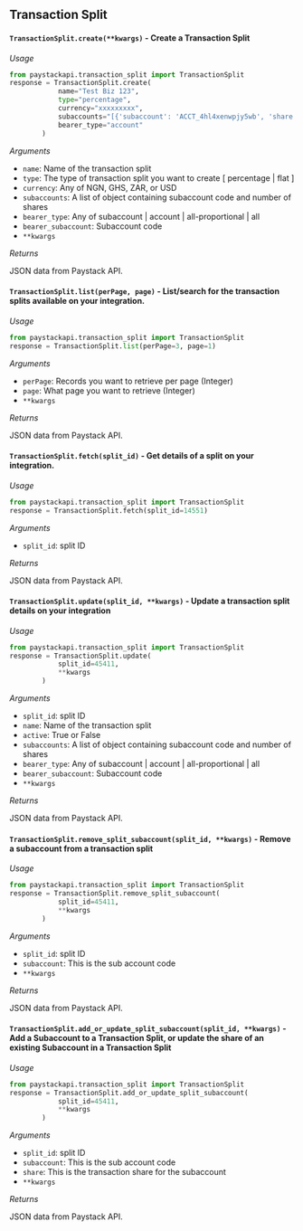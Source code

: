 ## Transaction Split

#### `TransactionSplit.create(**kwargs)` - Create a Transaction Split

_Usage_

```python
from paystackapi.transaction_split import TransactionSplit
response = TransactionSplit.create(
            name="Test Biz 123",
            type="percentage",
            currency="xxxxxxxxx",
            subaccounts="[{'subaccount': 'ACCT_4hl4xenwpjy5wb', 'share':40 },...]",
            bearer_type="account"
        )
```

_Arguments_

- `name`: Name of the transaction split
- `type`: The type of transaction split you want to create [ percentage | flat ]
- `currency`: Any of NGN, GHS, ZAR, or USD
- `subaccounts`: A list of object containing subaccount code and number of shares
- `bearer_type`: Any of subaccount | account | all-proportional | all
- `bearer_subaccount`: Subaccount code
- `**kwargs`

_Returns_

JSON data from Paystack API.

#### `TransactionSplit.list(perPage, page)` - List/search for the transaction splits available on your integration.

_Usage_

```python
from paystackapi.transaction_split import TransactionSplit
response = TransactionSplit.list(perPage=3, page=1)
```

_Arguments_

- `perPage`: Records you want to retrieve per page (Integer)
- `page`: What page you want to retrieve (Integer)
- `**kwargs`

_Returns_

JSON data from Paystack API.

#### `TransactionSplit.fetch(split_id)` - Get details of a split on your integration.

_Usage_

```python
from paystackapi.transaction_split import TransactionSplit
response = TransactionSplit.fetch(split_id=14551)
```

_Arguments_

- `split_id`: split ID

_Returns_

JSON data from Paystack API.

#### `TransactionSplit.update(split_id, **kwargs)` - Update a transaction split details on your integration

_Usage_

```python
from paystackapi.transaction_split import TransactionSplit
response = TransactionSplit.update(
            split_id=45411,
            **kwargs
        )
```

_Arguments_

- `split_id`: split ID
- `name`: Name of the transaction split
- `active`: True or False
- `subaccounts`: A list of object containing subaccount code and number of shares
- `bearer_type`: Any of subaccount | account | all-proportional | all
- `bearer_subaccount`: Subaccount code
- `**kwargs`

_Returns_

JSON data from Paystack API.

#### `TransactionSplit.remove_split_subaccount(split_id, **kwargs)` - Remove a subaccount from a transaction split

_Usage_

```python
from paystackapi.transaction_split import TransactionSplit
response = TransactionSplit.remove_split_subaccount(
            split_id=45411,
            **kwargs
        )
```

_Arguments_

- `split_id`: split ID
- `subaccount`: This is the sub account code
- `**kwargs`

_Returns_

JSON data from Paystack API.

#### `TransactionSplit.add_or_update_split_subaccount(split_id, **kwargs)` - Add a Subaccount to a Transaction Split, or update the share of an existing Subaccount in a Transaction Split

_Usage_

```python
from paystackapi.transaction_split import TransactionSplit
response = TransactionSplit.add_or_update_split_subaccount(
            split_id=45411,
            **kwargs
        )
```

_Arguments_

- `split_id`: split ID
- `subaccount`: This is the sub account code
- `share`: This is the transaction share for the subaccount
- `**kwargs`

_Returns_

JSON data from Paystack API.
